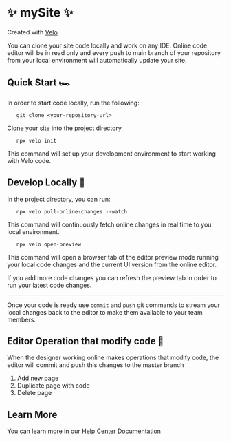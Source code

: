 # ✨ mySite ✨

Created with <a href="url">Velo</a>

You can clone your site code locally and work on any IDE. Online code editor will be in read only  and every push to main branch of your repository from your local environment will automatically update your site.

## Quick Start 🏎

In order to start code locally, run the following:

       git clone <your-repository-url>

Clone your site into the project directory

       npx velo init

This command will set up your development environment to start working with Velo code.

## Develop Locally 📝

In the project directory, you can run:

       npx velo pull-online-changes --watch

This command will continuously fetch online changes in real time to you local environment.

       npx velo open-preview

This command will open a browser tab of the editor preview mode running your local code changes and the current UI version from the online editor. 

If you add more code changes you can refresh the preview tab in order to run your latest code changes.

<hr>

Once your code is ready use <code>commit</code> and <code>push</code> git commands to stream your local changes back to the editor to make them available to your team members.

## Editor Operation that modify code 🎨

When the designer working online makes operations that modify code, the editor will commit and push this changes to the master branch
1. Add new page
2. Duplicate page with code
3. Delete page

## Learn More

You can learn more in our <a href="url">Help Center Documentation</a>
